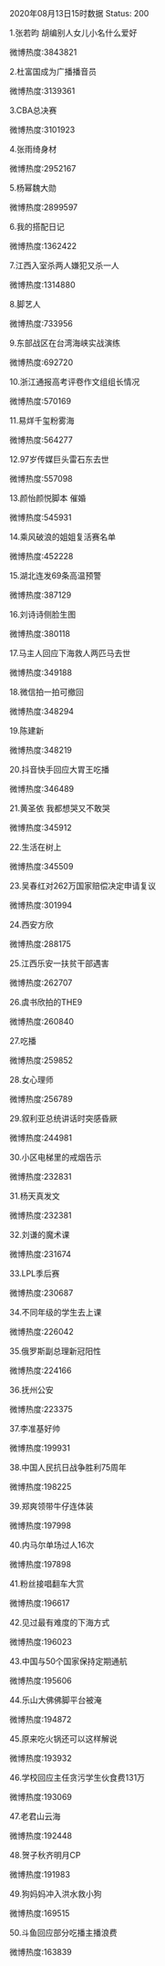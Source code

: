 2020年08月13日15时数据
Status: 200

1.张若昀 胡编别人女儿小名什么爱好

微博热度:3843821

2.杜富国成为广播播音员

微博热度:3139361

3.CBA总决赛

微博热度:3101923

4.张雨绮身材

微博热度:2952167

5.杨幂魏大勋

微博热度:2899597

6.我的搭配日记

微博热度:1362422

7.江西入室杀两人嫌犯又杀一人

微博热度:1314880

8.脚艺人

微博热度:733956

9.东部战区在台湾海峡实战演练

微博热度:692720

10.浙江通报高考评卷作文组组长情况

微博热度:570169

11.易烊千玺粉雾海

微博热度:564277

12.97岁传媒巨头雷石东去世

微博热度:557098

13.颜怡颜悦脚本 催婚

微博热度:545931

14.乘风破浪的姐姐复活赛名单

微博热度:452228

15.湖北连发69条高温预警

微博热度:387129

16.刘诗诗侧脸生图

微博热度:380118

17.马主人回应下海救人两匹马去世

微博热度:349188

18.微信拍一拍可撤回

微博热度:348294

19.陈建新

微博热度:348219

20.抖音快手回应大胃王吃播

微博热度:346489

21.黄圣依 我都想哭又不敢哭

微博热度:345912

22.生活在树上

微博热度:345509

23.吴春红对262万国家赔偿决定申请复议

微博热度:301994

24.西安方欣

微博热度:288175

25.江西乐安一扶贫干部遇害

微博热度:262707

26.虞书欣拍的THE9

微博热度:260840

27.吃播

微博热度:259852

28.女心理师

微博热度:256789

29.叙利亚总统讲话时突感昏厥

微博热度:244981

30.小区电梯里的戒烟告示

微博热度:232831

31.杨天真发文

微博热度:232381

32.刘谦的魔术课

微博热度:231674

33.LPL季后赛

微博热度:230687

34.不同年级的学生去上课

微博热度:226042

35.俄罗斯副总理新冠阳性

微博热度:224166

36.抚州公安

微博热度:223375

37.李准基好帅

微博热度:199931

38.中国人民抗日战争胜利75周年

微博热度:198225

39.郑爽领带牛仔连体装

微博热度:197998

40.内马尔单场过人16次

微博热度:197898

41.粉丝接唱翻车大赏

微博热度:196617

42.见过最有难度的下海方式

微博热度:196023

43.中国与50个国家保持定期通航

微博热度:195606

44.乐山大佛佛脚平台被淹

微博热度:194872

45.原来吃火锅还可以这样解说

微博热度:193932

46.学校回应主任贪污学生伙食费131万

微博热度:193069

47.老君山云海

微博热度:192448

48.贺子秋齐明月CP

微博热度:191983

49.狗妈妈冲入洪水救小狗

微博热度:169515

50.斗鱼回应部分吃播主播浪费

微博热度:163839

